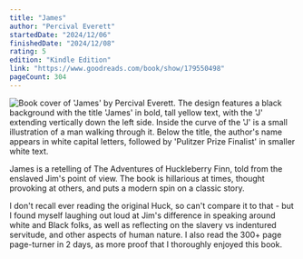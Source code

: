 ```yaml
---
title: "James"
author: "Percival Everett"
startedDate: "2024/12/06"
finishedDate: "2024/12/08"
rating: 5
edition: "Kindle Edition"
link: "https://www.goodreads.com/book/show/179550498"
pageCount: 304
---
```


![Book cover of 'James' by Percival Everett. The design features a black background with the title 'James' in bold, tall yellow text, with the 'J' extending vertically down the left side. Inside the curve of the 'J' is a small illustration of a man walking through it. Below the title, the author's name appears in white capital letters, followed by 'Pulitzer Prize Finalist' in smaller white text.](https://images-na.ssl-images-amazon.com/images/S/compressed.photo.goodreads.com/books/1691197651i/179550498.jpg)

James is a retelling of The Adventures of Huckleberry Finn, told from the enslaved Jim's point of view. The book is hillarious at times, thought provoking at others, and puts a modern spin on a classic story.

I don't recall ever reading the original Huck, so can't compare it to that - but I found myself laughing out loud at Jim's difference in speaking around white and Black folks, as well as reflecting on the slavery vs indentured servitude, and other aspects of human nature. I also read the 300+ page page-turner in 2 days, as more proof that I thoroughly enjoyed this book.